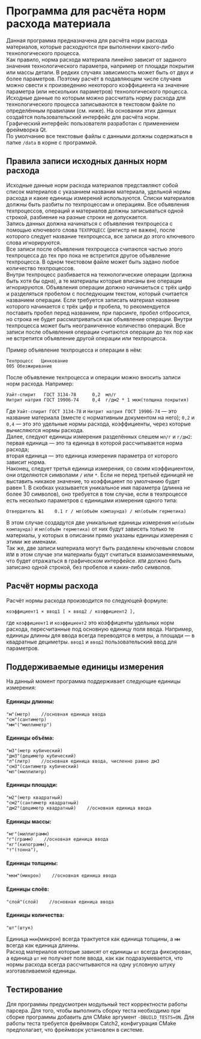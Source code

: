 # Программа для расчёта норм расхода материала

Данная программа предназначена для расчёта норм расхода материалов, которые расходуются при выполнении какого-либо технологического процесса.   
Как правило, норма расхода материала линейно зависит от заданого значения технологического параметра, например от площади покрытия или массы детали. В редких случаях зависимость может быть от двух и более параметров.
Поэтому расчёт в подавляющем числе случаев можно свести к произведению некоторого коэффициента на значение параметра (или нескольких параметров) технологического процесса.  
Исходные данные по которым можно рассчитать норму расхода для технологического процесса записываются в текстовом файле по определённым правилами (см. ниже). На основании этих данных создаётся пользовательский интерфейс для расчёта норм.  
Графический интерфейс пользователя разработан с применением фреймворка Qt.  
По умолчанию все текстовые файлы с данными должны содержаться в папке `/data` в корне с программой.

## Правила записи исходных данных норм расхода

Исходные данные норм расхода материалов представляют собой список материалов с указанием названия материала, удельной нормы расхода и какие единицы измерений используются. Списки материалов должны быть разбиты по техпроцессам и операциям. Все объявления техпроцессов, операций и материалов должны записываться одной строкой, разбиение на разные строки не допускается.   
Запись данных должна начинаться с объявления техпроцесса с помощью ключевого слова `ТЕХПРОЦЕСС` (регистр не важен), после которого следует название техпроцесса, все записи до этого ключевого слова игнорируются.  
Все записи после объявления техпроцесса считаются частью этого техпроцесса до тех про пока не встретится другое объявление техпроцесса. В одном текстовом файле может быть задано любое количество техпроцессов.  
Внутри техпроцесс разбивается на технологические операции (должна быть хотя бы одна), а те материалы которые вписаны вне операции игнорируются.
Объявления операции должно начинаеться с трёх цифр и разделяться пробелом с последующим текстом, который считается названием операции. Если требуется записать материал название которого начинается с трёх цифр и пробела, то рекомендуется поставить пробел перед названием, при парсинге, пробел отбросится, но строка не будет рассматриваться как объявление операции. Внутри техпроцесса может быть неограниченное количество операций. Все записи после объявления операции считаются операции до тех пор как не встретится объявление другой операции или техпроцесса.  

Пример объявление техпроцесса и операции в нём:  

    Техпроцесс   Цинкование
    005 Обезжиривание
После объявление техпроцесса и операции можно вносить записи норм расхода. Например:

    Уайт-спирит   ГОСТ 3134-78      0,2  мл/г
    Нитрит натрия ГОСТ 19906-74     0,4  г/дм2 * 1 мкм(толщина покрытия) 

Где `Уайт-спирит ГОСТ 3134-78` и `Нитрит натрия ГОСТ 19906-74` &mdash; это название материала (вместе с нормативным документом на него); `0,2` и `0,4` &mdash; это это удельные нормы расхода, коэффициенты, через которые вычисляются нормы расхода.   
Далее, следуют единицы измерения разделённых слешем `мл/г` и `г/дм2`:  
первая единица &mdash; это та единица в которой расcчитывается норма расхода;   
вторая единица &mdash; это единица измерения параметра от которого зависит норма.  
Наконец, следует третья единица измерения, со своим коэффициентом, они отделяются символами `/` или `*`. Если не перед третьей единицей не выставить никакое значение, то коэффициент по умолчанию будет равен 1.
В скобках указывается уникальное имя параметра (длинна не более 30 символов), оно требуется в том случае, если в техпроцессе есть несколько параметров с единицами измерения одного типа:

    Отвердитель №1    0.1 г / мл(объём компаунда) / мл(объём герметика)

В этом случае создадутся две уникальные единицы измерения `мл(объём компаунда)` и `мл(объём герметика)` от них будут зависеть только те материалы, у которых в описании прямо указаны единицы измерения с этими же именами.   
Так же, две записи материала могут быть разделены ключевым словом `ИЛИ` в этом случае эти материалы будут считаться взаимозаменяемыми, что будет отражаться в графическом интерфейсе.
`ИЛИ` должно быть записано одной строкой, без пробелов и каких-либо символов.  
## Расчёт нормы расхода

Расчёт нормы расхода производится по следующей формуле:

    коэффициент1 × ввод1 [ × ввод2 / коэффициент2 ],

где `коэффициент1` и `коэффициент2` это коэффиценты удельных норм расхода, пересчитанные под основную единицу поля ввода. Например, единицы длинны для ввода всегда переводятся в метры, а площади  &mdash; в квадратные дециметры.
`ввод1` и `ввод2` пользовательский ввод для параметров.
## Поддерживаемые единицы измерения
На данный момент программа поддерживает следующие единицы измерения:
#### Единицы длинны:
    "м"(метр)    //основная единица ввода
    "см"(сантиметр)
    "мм"("миллиметр")
#### Единицы объёма:
    "м3"(метр кубический)
    "дм3"(дециметр кубический)
    "л"(литр)    //основная единица ввода, численно равно дм3
    "см3"(сантиметр кубический)
    "мл"(миллилитр)
#### Единицы площади:
    "м2"(метр квадратный)
    "см2"(сантиметр квадратный)
    "дм2"(дециметр квадратный)    //основная единица ввода
#### Единицы массы:
    "мг"(миллиграмм)
    "г"(грамм)    //основная единица ввода
    "кг"(килограмм),
    "т"(тонна"),
#### Единицы толщины:
    "мкм"(микрон)    //основная единица ввода
#### Единицы слоёв:
    "слой"(слой)    //основная единица ввода
#### Единицы количества:
    "шт"(штук)   
Единица `мкм`(микрон) всегда трактуется как единица толщины, а `мм` всегда как единица длинны.  
Расход материалов которые зависят от единицы `шт` всегда фиксирован, а единица `шт` не получает поле ввода, как как подразумевается, что нормы расхода всегда рассчитываются на одну условную штуку изготавливаемой единицы.  

## Тестирование
Для программы предусмотрен модульный тест корректности работы парсера. Для того, чтобы выполнить сборку теста необходимо при сборке программы добавить для CMake аргумент `-DBUILD_TESTS=ON`. Для работы теста требуется фреймворк Catch2, конфигурация CMake предполагает, что фреймворк установлен в системе.
